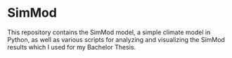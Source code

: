 # SimMod
This repository contains the SimMod model, a simple climate model in Python, as well as various scripts for analyzing and visualizing the SimMod results which I used for my Bachelor Thesis.
